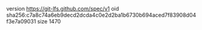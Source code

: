 version https://git-lfs.github.com/spec/v1
oid sha256:c7a8c74a6eb9decd2dcda4c0e2d2ba1b6730b694aced7f83908d04f3e7a09031
size 1470
